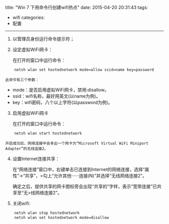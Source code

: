 title: "Win 7 下用命令行创建wifi热点"
date: 2015-04-20 20:31:43
tags: 
- wifi
categories:
- 配置
---
1. 以管理员身份运行命令提示符；
2. 设定虚拟WiFi网卡：

    在打开的窗口中运行命令：
``` bash
    netsh wlan set hostednetwork mode=allow ssid=name key=password
```
    此命令有三个参数：
 - mode：是否启用虚拟WiFi网卡，禁用:disallow。
 - ssid：wifi名称，最好用英文(以name为例)。
 - key：wifi密码，八个以上字符(以password为例)。
3. 启用虚拟WiFi网卡

    在打开的窗口中运行命令：
``` bash
    netsh wlan start hostednetwork
```
    开启成功后，网络连接中会多出一个网卡为“Microsoft Virtual WiFi Miniport Adapter”的无线连接2。
4. 设置Internet连接共享：

    在“网络连接”窗口中，右键单击已连接到Internet的网络连接，选择“属性”→“共享”，>勾上“允许其他······连接(N)”并选择“无线网络连接2”。

    确定之后，提供共享的网卡图标旁会出现“共享的”字样，表示“宽带连接”已共享至“无>线网络连接2”。
5. 关闭wifi:
``` bash
    netsh wlan stop hostednetwork
    netsh wlan set hostednetwork mode=disallow
```

